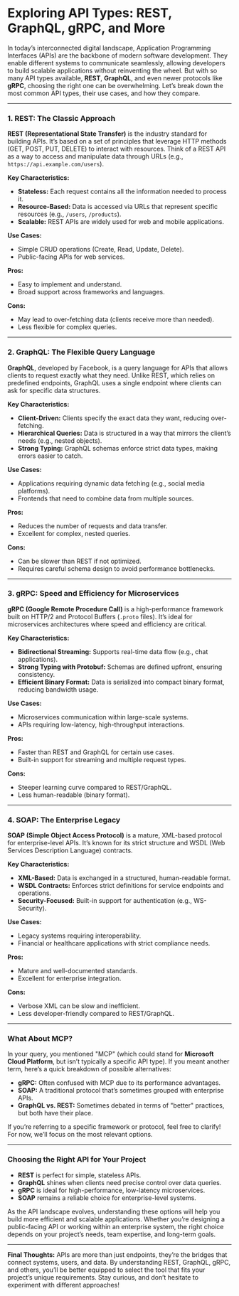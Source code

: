 # Exploring API Types: REST, GraphQL, gRPC, and More

In today’s interconnected digital landscape, Application Programming Interfaces (APIs) are the backbone of modern software development. They enable different systems to communicate seamlessly, allowing developers to build scalable applications without reinventing the wheel. But with so many API types available, **REST**, **GraphQL**, and even newer protocols like **gRPC**, choosing the right one can be overwhelming. Let’s break down the most common API types, their use cases, and how they compare.

---

### **1. REST: The Classic Approach**

**REST (Representational State Transfer)** is the industry standard for building APIs. It’s based on a set of principles that leverage HTTP methods (GET, POST, PUT, DELETE) to interact with resources. Think of a REST API as a way to access and manipulate data through URLs (e.g., `https://api.example.com/users`).

**Key Characteristics:**

- **Stateless:** Each request contains all the information needed to process it.
- **Resource-Based:** Data is accessed via URLs that represent specific resources (e.g., `/users`, `/products`).
- **Scalable:** REST APIs are widely used for web and mobile applications.

**Use Cases:**

- Simple CRUD operations (Create, Read, Update, Delete).
- Public-facing APIs for web services.

**Pros:**

- Easy to implement and understand.
- Broad support across frameworks and languages.

**Cons:**

- May lead to over-fetching data (clients receive more than needed).
- Less flexible for complex queries.

---

### **2. GraphQL: The Flexible Query Language**

**GraphQL**, developed by Facebook, is a query language for APIs that allows clients to request exactly what they need. Unlike REST, which relies on predefined endpoints, GraphQL uses a single endpoint where clients can ask for specific data structures.

**Key Characteristics:**

- **Client-Driven:** Clients specify the exact data they want, reducing over-fetching.
- **Hierarchical Queries:** Data is structured in a way that mirrors the client’s needs (e.g., nested objects).
- **Strong Typing:** GraphQL schemas enforce strict data types, making errors easier to catch.

**Use Cases:**

- Applications requiring dynamic data fetching (e.g., social media platforms).
- Frontends that need to combine data from multiple sources.

**Pros:**

- Reduces the number of requests and data transfer.
- Excellent for complex, nested queries.

**Cons:**

- Can be slower than REST if not optimized.
- Requires careful schema design to avoid performance bottlenecks.

---

### **3. gRPC: Speed and Efficiency for Microservices**

**gRPC (Google Remote Procedure Call)** is a high-performance framework built on HTTP/2 and Protocol Buffers (`.proto` files). It’s ideal for microservices architectures where speed and efficiency are critical.

**Key Characteristics:**

- **Bidirectional Streaming:** Supports real-time data flow (e.g., chat applications).
- **Strong Typing with Protobuf:** Schemas are defined upfront, ensuring consistency.
- **Efficient Binary Format:** Data is serialized into compact binary format, reducing bandwidth usage.

**Use Cases:**

- Microservices communication within large-scale systems.
- APIs requiring low-latency, high-throughput interactions.

**Pros:**

- Faster than REST and GraphQL for certain use cases.
- Built-in support for streaming and multiple request types.

**Cons:**

- Steeper learning curve compared to REST/GraphQL.
- Less human-readable (binary format).

---

### **4. SOAP: The Enterprise Legacy**

**SOAP (Simple Object Access Protocol)** is a mature, XML-based protocol for enterprise-level APIs. It’s known for its strict structure and WSDL (Web Services Description Language) contracts.

**Key Characteristics:**

- **XML-Based:** Data is exchanged in a structured, human-readable format.
- **WSDL Contracts:** Enforces strict definitions for service endpoints and operations.
- **Security-Focused:** Built-in support for authentication (e.g., WS-Security).

**Use Cases:**

- Legacy systems requiring interoperability.
- Financial or healthcare applications with strict compliance needs.

**Pros:**

- Mature and well-documented standards.
- Excellent for enterprise integration.

**Cons:**

- Verbose XML can be slow and inefficient.
- Less developer-friendly compared to REST/GraphQL.

---

### **What About MCP?**

In your query, you mentioned "MCP" (which could stand for **Microsoft Cloud Platform**, but isn’t typically a specific API type). If you meant another term, here’s a quick breakdown of possible alternatives:

- **gRPC:** Often confused with MCP due to its performance advantages.
- **SOAP:** A traditional protocol that’s sometimes grouped with enterprise APIs.
- **GraphQL vs. REST:** Sometimes debated in terms of "better" practices, but both have their place.

If you’re referring to a specific framework or protocol, feel free to clarify! For now, we’ll focus on the most relevant options.

---

### **Choosing the Right API for Your Project**

- **REST** is perfect for simple, stateless APIs.
- **GraphQL** shines when clients need precise control over data queries.
- **gRPC** is ideal for high-performance, low-latency microservices.
- **SOAP** remains a reliable choice for enterprise-level systems.

As the API landscape evolves, understanding these options will help you build more efficient and scalable applications. Whether you’re designing a public-facing API or working within an enterprise system, the right choice depends on your project’s needs, team expertise, and long-term goals.

---

**Final Thoughts:** APIs are more than just endpoints, they’re the bridges that connect systems, users, and data. By understanding REST, GraphQL, gRPC, and others, you’ll be better equipped to select the tool that fits your project’s unique requirements. Stay curious, and don’t hesitate to experiment with different approaches!
